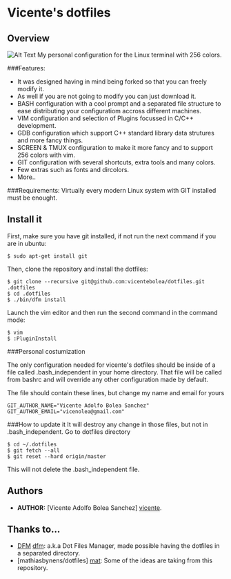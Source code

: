 # Vicente's dotfiles

## Overview

![Alt Text](https://raw.github.com/vicentebolea/dotfiles/master/screenshot.gif "ScreenShot")
My personal configuration for the Linux terminal with 256 colors.

###Features:
 - It was designed having in mind being forked so that you can freely modify it.
 - As well if you are not going to modify you can just download it.
 - BASH configuration with a cool prompt and a separated file structure to ease distributing your configuratiom accross different machines.
 - VIM configuration and selection of Plugins focussed in C/C++ development.
 - GDB configuration which support C++ standard library data strutures and more fancy things.
 - SCREEN & TMUX configuration to make it more fancy and to support 256 colors with vim.
 - GIT configuration with several shortcuts, extra tools and many colors.
 - Few extras such as fonts and dircolors.
 - More..

###Requirements:
Virtually every modern Linux system with GIT installed must be enought.

## Install it
First, make sure you have git installed, if not run the next command if you are in ubuntu:

    $ sudo apt-get install git

Then, clone the repository and install the dotfiles:

    $ git clone --recursive git@github.com:vicentebolea/dotfiles.git .dotfiles
    $ cd .dotfiles
    $ ./bin/dfm install

Launch the vim editor and then run the second command in the command mode:

    $ vim
    $ :PluginInstall

###Personal costumization

The only configuration needed for vicente's dotfiles should be inside of a file 
called .bash_independent in your home directory. That file will be called from 
bashrc and will override any other configuration made by default.

The file should contain these lines, but change my name and email for yours

    GIT_AUTHOR_NAME="Vicente Adolfo Bolea Sanchez"
    GIT_AUTHOR_EMAIL="vicenolea@gmail.com"

###How to update it
It will destroy any change in those files, but not in .bash_independent. Go to dotfiles directory

    $ cd ~/.dotfiles
    $ git fetch --all
    $ git reset --hard origin/master

This will not delete the .bash_independent file.

## Authors
 - __AUTHOR:__ [Vicente Adolfo Bolea Sanchez] [vicente].

## Thanks to...
 - [DFM] [dfm]:                    a.k.a Dot Files Manager, made possible having the dotfiles in a separated directory.
 - [mathiasbynens/dotfiles] [mat]: Some of the ideas are taking from this repository.

<!-- Links -->
[dfm]:     https://github.com/justone/dfm
[mat]:     https://github.com/mathiasbynens/dotfiles
[vicente]: https://github.com/vicentebolea
[dicl]:    http://dicl.unist.ac.kr
